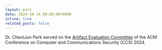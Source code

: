 ```yaml
---
layout: post
date: 2024-10-14 09:00:00+0900
inline: true
related_posts: false
---
```


Dr. CheolJun Park served on the [Artifact Evaluation Committee](https://www.sigsac.org/ccs/CCS2024/organization/ae-committee.html) of the ACM Conference on Computer and Communications Security (CCS) 2024.